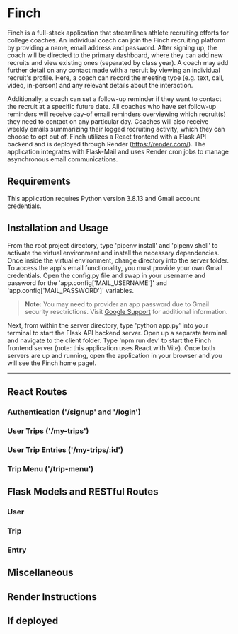 # Finch

Finch is a full-stack application that streamlines athlete recruiting efforts for college coaches. An individual coach can join the Finch recruiting platform by providing a name, email address and password. After signing up, the coach will be directed to the primary dashboard, where they can add new recruits and view existing ones (separated by class year). A coach may add further detail on any contact made with a recruit by viewing an individual recruit's profile. Here, a coach can record the meeting type (e.g. text, call, video, in-person) and any relevant details about the interaction.

Additionally, a coach can set a follow-up reminder if they want to contact the recruit at a specific future date. All coaches who have set follow-up reminders will receive day-of email reminders overviewing which recruit(s) they need to contact on any particular day. Coaches will also receive weekly emails summarizing their logged recruiting activity, which they can choose to opt out of. Finch utilizes a React frontend with a Flask API backend and is deployed through Render (https://render.com/). The application integrates with Flask-Mail and uses Render cron jobs to manage asynchronous email communications.

## Requirements

This application requires Python version 3.8.13 and Gmail account credentials.

## Installation and Usage

From the root project directory, type 'pipenv install' and 'pipenv shell' to activate the virtual environment and install the necessary dependencies. Once inside the virtual environment, change directory into the server folder. To access the app's email functionality, you must provide your own Gmail credentials. Open the config.py file and swap in your username and password for the 'app.config\['MAIL_USERNAME'\]' and 'app.config\['MAIL_PASSWORD'\]' variables.
> **Note:** You may need to provider an app password due to Gmail security resctrictions. Visit [Google Support](https://support.google.com/accounts/answer/185833?hl=en) for additional information.

Next, from within the server directory, type 'python app.py' into your terminal to start the Flask API backend server. Open up a separate terminal and navigate to the client folder. Type 'npm run dev' to start the Finch frontend server (note: this application uses React with Vite). Once both servers are up and running, open the application in your browser and you will see the Finch home page!.

-----

## React Routes

<!-- GlobeTrekker's React frontend contains routes related to authentication, user trips, user trip entries, and trip menu options. -->

### Authentication ('/signup' and '/login')

<!-- GlobeTrekker allows users to either Sign Up ('/signup') or Log In ('/login'). Users must provide a name, username, and password at the time of signup. Once a user creates an account, they may access it later by logging in. The application uses Formik and Yup to validate signups and logins. -->

### User Trips ('/my-trips')

<!-- Once logged in, the user returns to the application's home page, where they can navigate to view their trips ('/my-trips'). This page contains summary cards of all ongoing trips specific to that user. Each card contains the trip name, trip location, distance goal, user progress bar (% complete and miles remaining), and a button to view the trip entries. Users may click the 'View Entries' button of a particular trip, or they can click the 'Start New Trip' button at the bottom of the page.  -->

### User Trip Entries ('/my-trips/:id')

<!-- If a user clicks the 'View Entries' button of an individual trip card from the My Trips page, they can view all entries they have made for that trip thus far. Users may add new entries by providing the date and miles trekked. Once submitted, users can see the new entry and an updated progress bar. If needed, users can also edit or delete previous entries. The application uses Formik and Yup to validate entry additions and edits. -->

### Trip Menu ('/trip-menu')

<!-- If a user clicks the 'Start New Trip' button from the My Trips page, they will be directed to a Trip Menu page, containing all available trips from which they can select. GlobeTrekker contains 10 pre-set trips in varying countries and of varying distances. Users may add a trip by clicking 'Add Trip' on the relevant trip card, or they can create a custom trip by providing a name, location and mileage goal. The application uses Formik and Yup to validate custom trips. -->

## Flask Models and RESTful Routes

<!-- GlobeTrekker's Flask API backend utilizes RESTful routing conventions based on three primary models: User, Trip and Entry. -->

### User

<!-- The User model inclues name, username and password hash. Passwords are hashed using the Flask-Bcrypt extension. The model contains the following constraints and validations:
- name, username and password hash cannot be null (i.e. required)
- name, username and password hash cannot be empty strings

User routes handle user authentication and session handling. These can be accessed at '/api/signup' (POST), '/api/login' (POST), '/api/check_session' (GET) and '/api/logout' (DELETE). -->

### Trip

<!-- The trip model includes name, location, total_miles, image_path, and boolean custom attribute. The model contains the following constraints and validations:
- name, location and total_miles cannot be null (i.e. required)
- name and location cannot be empty strings
- total_miles cannot be negative

Users will never provide an image_path or the boolean custom attribute. Each of the 10 pre-set trips contain a unique image_path and default custom attribute set to 0. If a user creates a custom trip, image_path becomes a default image and custom is set to 1.

Trips can be accessed at '/api/trips' (GET, POST). -->

### Entry

<!-- The entry model includes date, miles, user_id and trip_id. The model contains the following constraints and validations:
- date, miles, user_id and trip_id cannot be null (i.e. required)
- miles cannot be negative

Users only need to provide date and miles for each entry, as user_id and trip_id are automatically added based on the current logged in user and the trip within which they are adding an entry.

Entry routes contain full GET, POST, PATCH and DELETE functionality and can be accessed at '/api/entries' and '/api/entries/:id'.

*Note:* By design, any time a user adds a new trip (whether pre-set or custom), a new entry will also be automatically created behind the scenes, with date set to '00-00-00' and miles set to 0. These entries will never be shown to the user, as 0-mile entries are always excluded. However, this action is necessary because the My Trips page is based on all trips where the user has existing entries. Thus, if a user starts a new trip but has not yet input any entries, there must be a placeholder entry to ensure the trip is rendered. 

----- -->

## Miscellaneous

<!-- GlobeTrekker includes 10 pre-set trips, derived from the 'seed.py' file found within the server folder. Styling is done with Material UI. -->

## Render Instructions

## If deployed